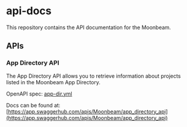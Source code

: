 # api-docs

This repository contains the API documentation for the Moonbeam.

## APIs

### App Directory API

The App Directory API allows you to retrieve information about projects listed in the Moonbeam App Directory.

OpenAPI spec: [app-dir.yml](./openapi/app-directory/app-dir.yml)

Docs can be found at: [https://app.swaggerhub.com/apis/Moonbeam/app_directory_api](https://app.swaggerhub.com/apis/Moonbeam/app_directory_api)
